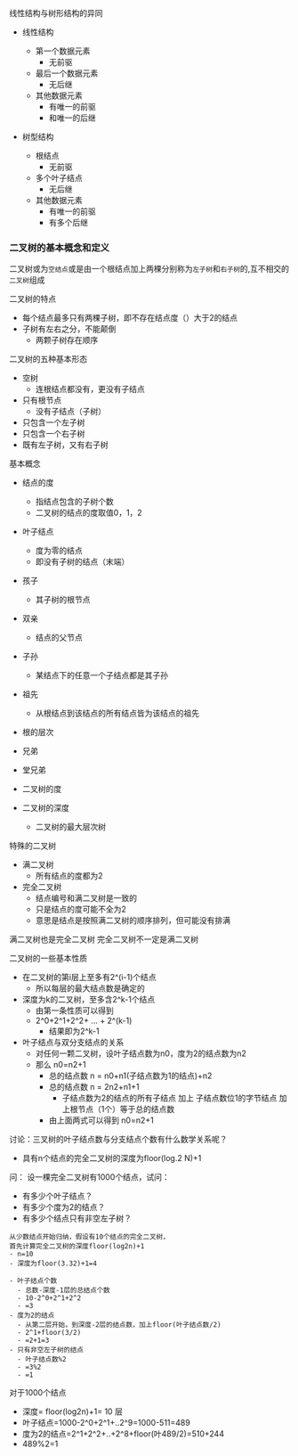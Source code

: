 线性结构与树形结构的异同
- 线性结构
  - 第一个数据元素
    - 无前驱
  - 最后一个数据元素
    - 无后继
  - 其他数据元素
    - 有唯一的前驱
    - 和唯一的后继

- 树型结构
  - 根结点
    - 无前驱
  - 多个叶子结点
    - 无后继
  - 其他数据元素
    - 有唯一的前驱
    - 有多个后继

### 二叉树的基本概念和定义
二叉树或为`空结点`或是由一个根结点加上两棵分别称为`左子树`和`右子树`的,互不相交的`二叉树`组成

二叉树的特点
- 每个结点最多只有两棵子树，即不存在结点度（）大于2的结点
- 子树有左右之分，不能颠倒
  - 两颗子树存在顺序

二叉树的五种基本形态
- 空树
  - 连根结点都没有，更没有子结点
- 只有根节点
  - 没有子结点（子树）
- 只包含一个左子树
- 只包含一个右子树
- 既有左子树，又有右子树

基本概念
- 结点的度
  - 指结点包含的子树个数
  - 二叉树的结点的度取值0，1，2
- 叶子结点
  - 度为零的结点
  - 即没有子树的结点（末端）
- 孩子
  - 其子树的根节点
- 双亲
  - 结点的父节点
- 子孙
  - 某结点下的任意一个子结点都是其子孙
- 祖先
  - 从根结点到该结点的所有结点皆为该结点的祖先
- 根的层次 

- 兄弟
- 堂兄弟
- 二叉树的度
- 二叉树的深度
  - 二叉树的最大层次树


特殊的二叉树
- 满二叉树
  - 所有结点的度都为2
- 完全二叉树
  - 结点编号和满二叉树是一致的
  - 只是结点的度可能不全为2
  - 意思是结点是按照满二叉树的顺序排列，但可能没有排满

满二叉树也是完全二叉树
完全二叉树不一定是满二叉树

二叉树的一些基本性质
- 在二叉树的第i层上至多有2^(i-1)个结点
  - 所以每层的最大结点数是确定的
- 深度为k的二叉树，至多含2^k-1个结点
  - 由第一条性质可以得到
  - 2^0+2^1+2^2+ ... + 2^(k-1)
    - 结果即为2^k-1
- 叶子结点与双分支结点的关系
  - 对任何一颗二叉树，设叶子结点数为n0，度为2的结点数为n2
  - 那么 n0=n2+1
    - 总的结点数 n = n0+n1(子结点数为1的结点)+n2
    - 总的结点数 n = 2n2+n1+1
      - 子结点数为2的结点的所有子结点 加上 子结点数位1的字节结点 加上根节点（1个）等于总的结点数
    - 由上面两式可以得到 n0=n2+1

讨论：三叉树的叶子结点数与分支结点个数有什么数学关系呢？

- 具有n个结点的完全二叉树的深度为floor(log.2 N)+1


问： 设一棵完全二叉树有1000个结点，试问：
- 有多少个叶子结点？
- 有多少个度为2的结点？
- 有多少个结点只有非空左子树？
```
从少数结点开始归纳，假设有10个结点的完全二叉树，
首先计算完全二叉树的深度floor(log2n)+1
- n=10
- 深度为floor(3.32)+1=4

- 叶子结点个数
  - 总数-深度-1层的总结点个数
  - 10-2^0+2^1+2^2
  - =3
- 度为2的结点
  - 从第二层开始，到深度-2层的结点数，加上floor(叶子结点数/2)
  - 2^1+floor(3/2)
  - =2+1=3
- 只有非空左子树的结点
  - 叶子结点数%2
  - =3%2 
  - =1
```

对于1000个结点
- 深度= floor(log2n)+1= 10 层
- 叶子结点=1000-2^0+2^1+..2^9=1000-511=489
- 度为2的结点=2^1+2^2+..+2^8+floor(叶489/2)=510+244
- 489%2=1